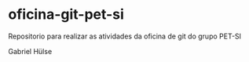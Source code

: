 # oficina-git-pet-si
Repositorio para realizar as atividades da oficina de git do grupo PET-SI

Gabriel Hülse
